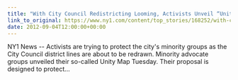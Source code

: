 ```yaml
---
title: "With City Council Redistricting Looming, Activists Unveil “Unity Map“ "
link_to_original: https://www.ny1.com/content/top_stories/168252/with-city-council-redistricting-looming--activists-unveil--unity-map-)  
date: 2012-09-04T12:00:00+00:00
---
```

  
NY1 News -- Activists are trying to protect the city's minority groups as the City Council district lines are about to be redrawn. Minority advocate groups unveiled their so-called Unity Map Tuesday. Their proposal is designed to protect...



